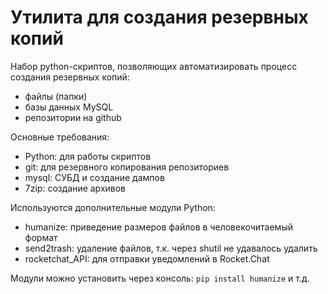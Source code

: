 # Утилита для создания резервных копий 
Набор python-скриптов, позволяющих автоматизировать процесс создания резервных копий:
- файлы (папки)
- базы данных MySQL
- репозитории на github

Основные требования:
- Python: для работы скриптов
- git: для резервного копирования репозиториев
- mysql: СУБД и создание дампов
- 7zip: создание архивов

Используются дополнительные модули Python:
- humanize: приведение размеров файлов в человекочитаемый формат
- send2trash: удаление файлов, т.к. через shutil не удавалось удалить
- rocketchat_API: для отправки уведомлений в Rocket.Chat

Модули можно установить через консоль:
`pip install humanize` и т.д.
